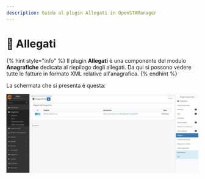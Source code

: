 ```yaml
---
description: Guida al plugin Allegati in OpenSTAManager
---
```


# 🛄 Allegati

{% hint style="info" %}
Il plugin **Allegati** è una componente del modulo **Anagrafiche** dedicata al riepilogo degli allegati. Da qui si possono vedere tutte le fatture in formato XML relative all'anagrafica.
{% endhint %}

La schermata che si presenta è questa:

![](<../../../../.gitbook/assets/image (525).png>)
